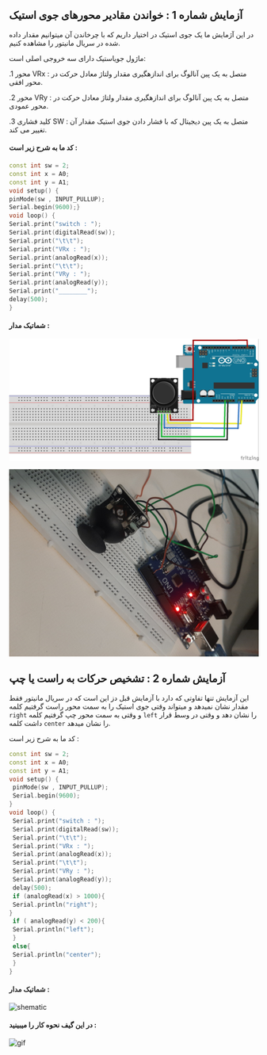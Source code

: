 ## آزمایش شماره 1 : خواندن مقادیر محورهای جوی استیک 

در این آژمایش ما یک جوی استیک در اختیار داریم که با چرخاندن آن میتوانیم مقدار داده شده در سریال مانیتور را مشاهده کنیم.

ماژول جویاستیک دارای سه خروجی اصلی است:

.1 محور VRx  : متصل به یک پین آنالوگ برای اندازهگیری مقدار ولتاژ 
معادل حرکت در محور افقی.

.2 محور VRy : متصل به یک پین آنالوگ برای اندازهگیری مقدار ولتاژ 
معادل حرکت در محور عمودی.

.3 کلید فشاری SW : متصل به یک پین دیجیتال که با فشار دادن جوی استیک 
مقدار آن تغییر می کند.

#### کد ما به شرح زیر است : 
```c++
const int sw = 2;
const int x = A0;
const int y = A1;
void setup() {
pinMode(sw , INPUT_PULLUP);
Serial.begin(9600);}
void loop() {
Serial.print("switch : ");
Serial.print(digitalRead(sw));
Serial.print("\t\t");
Serial.print("VRx : ");
Serial.print(analogRead(x));
Serial.print("\t\t");
Serial.print("VRy : ");
Serial.print(analogRead(y));
Serial.print("________");
delay(500);
}
```
#### شماتیک مدار :
![shematic](/shematic/photos%20of%20shema/7-1.jpg)

![photo](/photos%20of%20projects/20241119_093433.jpg)


## آزمایش شماره 2 : تشخیص حرکات به راست یا چپ

این آزمایش تنها تفاوتی که دارد با آزمایش قبل دز این است که در سریال مانیتور فقط مقدار نشان نمیدهد و میتواند وقتی جوی استیک را به سمت محور راست گرفتیم کلمه ```right``` و وقتی به سمت محور چپ گرفتیم کلمه ```left``` را نشان دهد و وقتی در وسط قرار داشت کلمه  ```center``` را نشان میدهد.

کد ما به شرح زیر است :
```c++
const int sw = 2;
const int x = A0;
const int y = A1;
void setup() {
 pinMode(sw , INPUT_PULLUP);
 Serial.begin(9600);
}
void loop() {
 Serial.print("switch : ");
 Serial.print(digitalRead(sw));
 Serial.print("\t\t");
 Serial.print("VRx : ");
 Serial.print(analogRead(x));
 Serial.print("\t\t");
 Serial.print("VRy : ");
 Serial.print(analogRead(y));
 delay(500);
 if (analogRead(x) > 1000){
 Serial.println("right");
}
 if ( analogRead(y) < 200){
 Serial.println("left");
 }
 else{
 Serial.println("center");
 }
}
```
#### شماتیک مدار : 
![shematic](/shematic/photos%20of%20shema/7-1.jp "shema")


#### در این گیف نحوه کار را میبینید :

![gif](/videos%20of%20projects/InShot_20241127_184426844-ezgif.com-video-to-gif-converter.gif)
